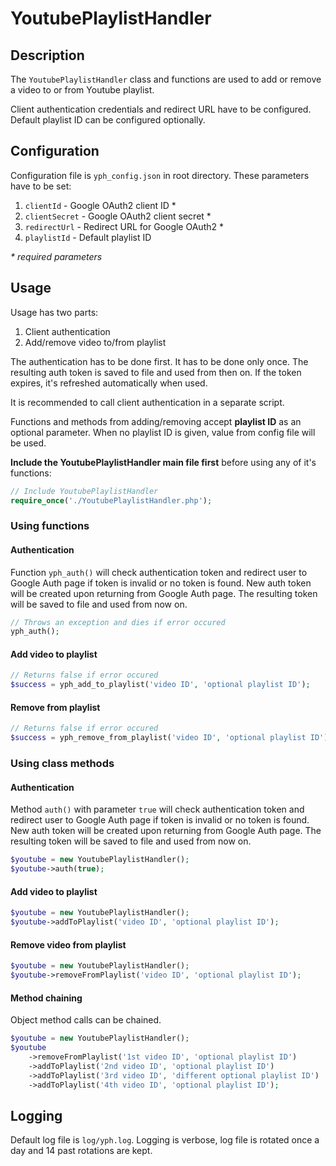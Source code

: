# YoutubePlaylistHandler

## Description

The `YoutubePlaylistHandler` class and functions are used to add or remove a video to or from Youtube playlist.

Client authentication credentials and redirect URL have to be configured. Default playlist ID can be configured optionally.

## Configuration

Configuration file is `yph_config.json` in root directory.
These parameters have to be set:

1. `clientId` - Google OAuth2 client ID *
2. `clientSecret` - Google OAuth2 client secret *
3. `redirectUrl` - Redirect URL for Google OAuth2 *
4. `playlistId` - Default playlist ID

*\* required parameters*

## Usage

Usage has two parts:

1. Client authentication
2. Add/remove video to/from playlist

The authentication has to be done first. It has to be done only once. The resulting auth token is saved to file and used from then on. If the token expires, it's refreshed automatically when used.

It is recommended to call client authentication in a separate script.

Functions and methods from adding/removing accept **playlist ID** as an optional parameter. When no playlist ID is given, value from config file will be used.

**Include the YoutubePlaylistHandler main file first** before using any of it's functions:

```php
// Include YoutubePlaylistHandler
require_once('./YoutubePlaylistHandler.php');
```

### Using functions

#### Authentication

Function `yph_auth()` will check authentication token and redirect user to Google Auth page if token is invalid or no token is found. New auth token will be created upon returning from Google Auth page. The resulting token will be saved to file and used from now on.

```php
// Throws an exception and dies if error occured
yph_auth();
```

#### Add video to playlist

```php
// Returns false if error occured
$success = yph_add_to_playlist('video ID', 'optional playlist ID');
```

#### Remove from playlist

```php
// Returns false if error occured
$success = yph_remove_from_playlist('video ID', 'optional playlist ID');
```

### Using class methods

#### Authentication

Method `auth()` with parameter `true` will check authentication token and redirect user to Google Auth page if token is invalid or no token is found. New auth token will be created upon returning from Google Auth page. The resulting token will be saved to file and used from now on.

```php
$youtube = new YoutubePlaylistHandler();
$youtube->auth(true);
```

#### Add video to playlist

```php
$youtube = new YoutubePlaylistHandler();
$youtube->addToPlaylist('video ID', 'optional playlist ID');
```

#### Remove video from playlist

```php
$youtube = new YoutubePlaylistHandler();
$youtube->removeFromPlaylist('video ID', 'optional playlist ID');
```

#### Method chaining

Object method calls can be chained.

```php
$youtube = new YoutubePlaylistHandler();
$youtube
    ->removeFromPlaylist('1st video ID', 'optional playlist ID')
    ->addToPlaylist('2nd video ID', 'optional playlist ID')
    ->addToPlaylist('3rd video ID', 'different optional playlist ID')
    ->addToPlaylist('4th video ID', 'optional playlist ID');
```

## Logging

Default log file is `log/yph.log`. Logging is verbose, log file is rotated once a day and 14 past rotations are kept.
